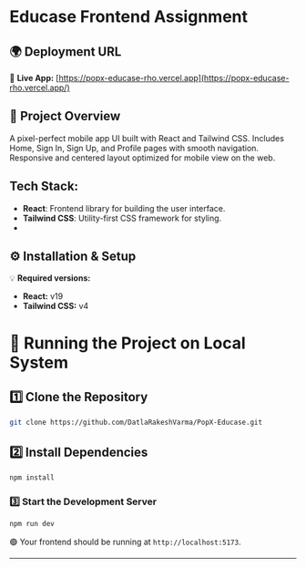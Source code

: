 # Educase Frontend Assignment 

## 🌍 Deployment URL  
🔗 **Live App:** [https://popx-educase-rho.vercel.app](https://popx-educase-rho.vercel.app/)


## 🚀 Project Overview  
A pixel-perfect mobile app UI built with React and Tailwind CSS. Includes Home, Sign In, Sign Up, and Profile pages with smooth navigation. Responsive and centered layout optimized for mobile view on the web.


## Tech Stack:
- **React**: Frontend library for building the user interface.
- **Tailwind CSS**: Utility-first CSS framework for styling.
- 

## ⚙️ Installation & Setup

💡 **Required versions:**  
- **React:** v19  
- **Tailwind CSS:** v4


# 🚀 Running the Project on Local System

## 1️⃣ Clone the Repository
```sh
git clone https://github.com/DatlaRakeshVarma/PopX-Educase.git
```

## 2️⃣  Install Dependencies
```sh
npm install
```

### 3️⃣ Start the Development Server
```sh
npm run dev
```

🟢 Your frontend should be running at `http://localhost:5173`.

---
